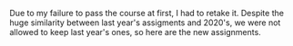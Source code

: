 Due to my failure to pass the course at first, I had to retake it.
Despite the huge similarity between last year's assigments and 2020's, we were not allowed to keep last year's ones, so here are the new assignments.
